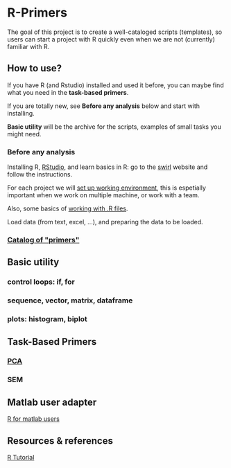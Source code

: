 # R-Primers 


The goal of this project is to create a well-cataloged scripts (templates), so users can start a project with R quickly even when we are not (currently) familiar with R. 

## How to use?

If you have R (and Rstudio) installed and used it before, you can maybe find what you need in the **task-based primers**.

If you are totally new, see **Before any analysis** below and start with installing.

**Basic utility** will be the archive for the scripts, examples of small tasks you might need. 

### Before any analysis
Installing R, [RStudio](https://www.rstudio.com/home/), and learn basics in R: go to the [swirl](http://swirlstats.com/students.html) website and follow the instructions.

 For each project we will [set up working environment](Documents/Set_up_working.md), this is espetially important when we work on multiple machine, or work with a team.
     
 Also, some basics of [working with .R files](https://github.com/weitingwlin/r-primers/blob/master/Documents/Working_with_scripts.md). 
 
 Load data (from text, excel, ...), and preparing the data to be loaded.

### [Catalog of "primers"](https://github.com/weitingwlin/r-primers/tree/master/Documents)

## Basic utility
### control loops: if, for
### sequence, vector, matrix, dataframe
### plots: histogram, biplot


## Task-Based Primers
### [PCA](https://github.com/weitingwlin/r-primers/blob/master/Documents/PCA.md)
### SEM


## Matlab user adapter
[R for matlab users](http://mathesaurus.sourceforge.net/octave-r.html)

## Resources & references
[R Tutorial](http://www.r-tutor.com/)

